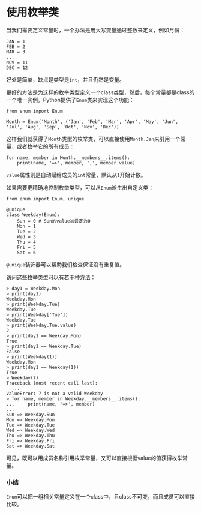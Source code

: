 # 使用枚举类

当我们需要定义常量时，一个办法是用大写变量通过整数来定义，例如月份：


```
JAN = 1
FEB = 2
MAR = 3
...
NOV = 11
DEC = 12
```


好处是简单，缺点是类型是`int`，并且仍然是变量。


更好的方法是为这样的枚举类型定义一个class类型，然后，每个常量都是class的一个唯一实例。Python提供了`Enum`类来实现这个功能：


```
from enum import Enum

Month = Enum('Month', ('Jan', 'Feb', 'Mar', 'Apr', 'May', 'Jun', 'Jul', 'Aug', 'Sep', 'Oct', 'Nov', 'Dec'))
```


这样我们就获得了`Month`类型的枚举类，可以直接使用`Month.Jan`来引用一个常量，或者枚举它的所有成员：


```
for name, member in Month.__members__.items():
    print(name, '=>', member, ',', member.value)
```


`value`属性则是自动赋给成员的`int`常量，默认从`1`开始计数。


如果需要更精确地控制枚举类型，可以从`Enum`派生出自定义类：


```
from enum import Enum, unique

@unique
class Weekday(Enum):
    Sun = 0 # Sun的value被设定为0
    Mon = 1
    Tue = 2
    Wed = 3
    Thu = 4
    Fri = 5
    Sat = 6
```


`@unique`装饰器可以帮助我们检查保证没有重复值。


访问这些枚举类型可以有若干种方法：


```
> day1 = Weekday.Mon
> print(day1)
Weekday.Mon
> print(Weekday.Tue)
Weekday.Tue
> print(Weekday['Tue'])
Weekday.Tue
> print(Weekday.Tue.value)
2
> print(day1 == Weekday.Mon)
True
> print(day1 == Weekday.Tue)
False
> print(Weekday(1))
Weekday.Mon
> print(day1 == Weekday(1))
True
> Weekday(7)
Traceback (most recent call last):
  ...
ValueError: 7 is not a valid Weekday
> for name, member in Weekday.__members__.items():
...     print(name, '=>', member)
...
Sun => Weekday.Sun
Mon => Weekday.Mon
Tue => Weekday.Tue
Wed => Weekday.Wed
Thu => Weekday.Thu
Fri => Weekday.Fri
Sat => Weekday.Sat
```


可见，既可以用成员名称引用枚举常量，又可以直接根据value的值获得枚举常量。





### 小结


`Enum`可以把一组相关常量定义在一个class中，且class不可变，而且成员可以直接比较。

